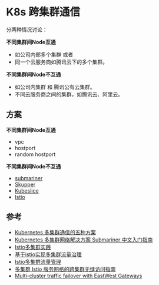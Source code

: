 # K8s 跨集群通信

分两种情况讨论：

**不同集群间Node互通**  

- 如公司内部多个集群 或者
- 同一个云服务商如腾讯云下的多个集群。

**不同集群间Node不互通** 

- 如公司内集群 和 腾讯公有云集群。
- 不同云服务商之间的集群，如腾讯云、阿里云。

## 方案

**不同集群间Node互通**

- vpc
- hostport
- random hostport

**不同集群间Node不互通**

- [submariner](https://github.com/submariner-io/submariner)
- [Skupper](https://github.com/skupperproject/skupper)
- [Kubeslice ](https://github.com/kubeslice/kubeslice)
- [Istio]()


## 参考

- [Kubernetes 多集群通信的五种方案](https://www.cnblogs.com/cheyunhua/p/18227292)
- [Kubernetes 多集群网络解决方案 Submariner 中文入门指南](https://www.modb.pro/db/623405)
- [Istio多集群实践](https://cloud.tencent.com/developer/article/2378172)
- [基于istio实现多集群流量治理 ](https://www.cnblogs.com/huaweiyun/p/18127975)
- [Istio多集群流量管理](https://istio.io/latest/zh/docs/ops/configuration/traffic-management/multicluster/)
- [多集群 Istio 服务网格的跨集群无缝访问指南](https://jimmysong.io/blog/seamless-cross-cluster-access-istio/)
- [Multi-cluster traffic failover with EastWest Gateways](https://docs.tetrate.io/service-bridge/howto/gateway/multi-cluster-traffic-routing-with-eastwest-gateway)
